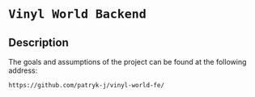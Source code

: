 # `Vinyl World Backend`

## Description

The goals and assumptions of the project can be found at the following address:


    
    https://github.com/patryk-j/vinyl-world-fe/
    
